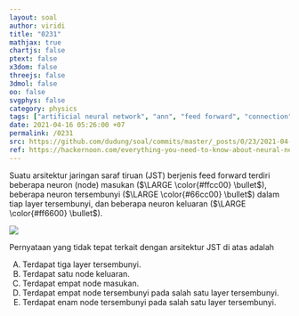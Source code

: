 ```yaml
---
layout: soal
author: viridi
title: "0231"
mathjax: true
chartjs: false
ptext: false
x3dom: false
threejs: false
3dmol: false
oo: false
svgphys: false
category: physics
tags: ["artificial neural network", "ann", "feed forward", "connection", "weight", "layer", "node", "neuron", "fi3201", "2020-2"]
date: 2021-04-16 05:26:00 +07
permalink: /0231
src: https://github.com/dudung/soal/commits/master/_posts/0/23/2021-04-16-ann-connection-0.md
ref: https://hackernoon.com/everything-you-need-to-know-about-neural-networks-8988c3ee4491
---
```

Suatu arsitektur jaringan saraf tiruan (JST) berjenis feed forward terdiri beberapa neuron (node) masukan ($\LARGE \color{#ffcc00} \bullet$), beberapa neuron tersembunyi ($\LARGE \color{#66cc00} \bullet$) dalam tiap layer tersembunyi, dan beberapa neuron keluaran ($\LARGE \color{#ff6600} \bullet$).

![]({{site.baseurl}}/assets/img/0/23/0231.png)


Pernyataan yang tidak tepat terkait dengan arsitektur JST di atas adalah

<ol type="A">
<li>Terdapat tiga layer tersembunyi.
<li>Terdapat satu node keluaran.
<li>Terdapat empat node masukan.
<li>Terdapat empat node tersembunyi pada salah satu layer tersembunyi.
<li>Terdapat enam node tersembunyi pada salah satu layer tersembunyi.
